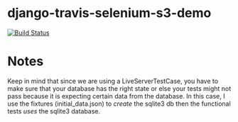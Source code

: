 django-travis-selenium-s3-demo
==============================


[![Build Status](https://travis-ci.org/pebreo/django-travis-selenium-s3-demo.png)](https://travis-ci.org/pebreo/django-travis-selenium-s3-demo)

Notes
=====
Keep in mind that since we are using a LiveServerTestCase, you have to make sure that your database has the right state or else your tests might not pass because it is expecting certain data from the database. In this case, I use the fixtures (initial_data.json) to *create* the sqlite3 db then the functional tests *uses* the sqlite3 database.

